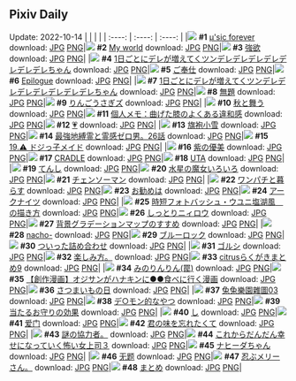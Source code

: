 ## Pixiv Daily
Update: 2022-10-14
|      |      |      |
| :----: | :----: | :----: |
|![](https://pixiv.microyu.workers.dev/c/240x480/img-master/img/2022/10/12/04/48/22/101868078_p0_master1200.jpg) **#1** [μ'sic forever](https://www.pixiv.net/artworks/101868078) download: [JPG](https://pixiv.microyu.workers.dev/img-original/img/2022/10/12/04/48/22/101868078_p0.jpg) [PNG](https://pixiv.microyu.workers.dev/img-original/img/2022/10/12/04/48/22/101868078_p0.png)|![](https://pixiv.microyu.workers.dev/c/240x480/img-master/img/2022/10/12/00/00/24/101863035_p0_master1200.jpg) **#2** [My world](https://www.pixiv.net/artworks/101863035) download: [JPG](https://pixiv.microyu.workers.dev/img-original/img/2022/10/12/00/00/24/101863035_p0.jpg) [PNG](https://pixiv.microyu.workers.dev/img-original/img/2022/10/12/00/00/24/101863035_p0.png)|![](https://pixiv.microyu.workers.dev/c/240x480/img-master/img/2022/10/12/00/00/08/101862955_p0_master1200.jpg) **#3** [強欲](https://www.pixiv.net/artworks/101862955) download: [JPG](https://pixiv.microyu.workers.dev/img-original/img/2022/10/12/00/00/08/101862955_p0.jpg) [PNG](https://pixiv.microyu.workers.dev/img-original/img/2022/10/12/00/00/08/101862955_p0.png)|
|![](https://pixiv.microyu.workers.dev/c/240x480/img-master/img/2022/10/12/00/00/01/101862917_p0_master1200.jpg) **#4** [1日ごとにデレが増えてくツンデレデレデレデレデレデレデレちゃん](https://www.pixiv.net/artworks/101862917) download: [JPG](https://pixiv.microyu.workers.dev/img-original/img/2022/10/12/00/00/01/101862917_p0.jpg) [PNG](https://pixiv.microyu.workers.dev/img-original/img/2022/10/12/00/00/01/101862917_p0.png)|![](https://pixiv.microyu.workers.dev/c/240x480/img-master/img/2022/10/12/06/00/06/101868669_p0_master1200.jpg) **#5** [ご奉仕](https://www.pixiv.net/artworks/101868669) download: [JPG](https://pixiv.microyu.workers.dev/img-original/img/2022/10/12/06/00/06/101868669_p0.jpg) [PNG](https://pixiv.microyu.workers.dev/img-original/img/2022/10/12/06/00/06/101868669_p0.png)|![](https://pixiv.microyu.workers.dev/c/240x480/img-master/img/2022/10/13/03/12/03/101891205_p0_master1200.jpg) **#6** [Epilogue](https://www.pixiv.net/artworks/101891205) download: [JPG](https://pixiv.microyu.workers.dev/img-original/img/2022/10/13/03/12/03/101891205_p0.jpg) [PNG](https://pixiv.microyu.workers.dev/img-original/img/2022/10/13/03/12/03/101891205_p0.png)|
|![](https://pixiv.microyu.workers.dev/c/240x480/img-master/img/2022/10/13/00/00/03/101887241_p0_master1200.jpg) **#7** [1日ごとにデレが増えてくツンデレデレデレデレデレデレデレちゃん](https://www.pixiv.net/artworks/101887241) download: [JPG](https://pixiv.microyu.workers.dev/img-original/img/2022/10/13/00/00/03/101887241_p0.jpg) [PNG](https://pixiv.microyu.workers.dev/img-original/img/2022/10/13/00/00/03/101887241_p0.png)|![](https://pixiv.microyu.workers.dev/c/240x480/img-master/img/2022/10/13/00/00/23/101887349_p0_master1200.jpg) **#8** [無題](https://www.pixiv.net/artworks/101887349) download: [JPG](https://pixiv.microyu.workers.dev/img-original/img/2022/10/13/00/00/23/101887349_p0.jpg) [PNG](https://pixiv.microyu.workers.dev/img-original/img/2022/10/13/00/00/23/101887349_p0.png)|![](https://pixiv.microyu.workers.dev/c/240x480/img-master/img/2022/10/12/20/30/01/101881059_p0_master1200.jpg) **#9** [りんごうさぎズ](https://www.pixiv.net/artworks/101881059) download: [JPG](https://pixiv.microyu.workers.dev/img-original/img/2022/10/12/20/30/01/101881059_p0.jpg) [PNG](https://pixiv.microyu.workers.dev/img-original/img/2022/10/12/20/30/01/101881059_p0.png)|
|![](https://pixiv.microyu.workers.dev/c/240x480/img-master/img/2022/10/13/07/39/57/101893527_p0_master1200.jpg) **#10** [秋と舞う](https://www.pixiv.net/artworks/101893527) download: [JPG](https://pixiv.microyu.workers.dev/img-original/img/2022/10/13/07/39/57/101893527_p0.jpg) [PNG](https://pixiv.microyu.workers.dev/img-original/img/2022/10/13/07/39/57/101893527_p0.png)|![](https://pixiv.microyu.workers.dev/c/240x480/img-master/img/2022/10/12/08/00/02/101869774_p0_master1200.jpg) **#11** [個人メモ：曲げた膝のよくある違和感](https://www.pixiv.net/artworks/101869774) download: [JPG](https://pixiv.microyu.workers.dev/img-original/img/2022/10/12/08/00/02/101869774_p0.jpg) [PNG](https://pixiv.microyu.workers.dev/img-original/img/2022/10/12/08/00/02/101869774_p0.png)|![](https://pixiv.microyu.workers.dev/c/240x480/img-master/img/2022/10/12/15/12/11/101874884_p0_master1200.jpg) **#12** [💗](https://www.pixiv.net/artworks/101874884) download: [JPG](https://pixiv.microyu.workers.dev/img-original/img/2022/10/12/15/12/11/101874884_p0.jpg) [PNG](https://pixiv.microyu.workers.dev/img-original/img/2022/10/12/15/12/11/101874884_p0.png)|
|![](https://pixiv.microyu.workers.dev/c/240x480/img-master/img/2022/10/12/01/22/06/101865410_p0_master1200.jpg) **#13** [旗袍小雪](https://www.pixiv.net/artworks/101865410) download: [JPG](https://pixiv.microyu.workers.dev/img-original/img/2022/10/12/01/22/06/101865410_p0.jpg) [PNG](https://pixiv.microyu.workers.dev/img-original/img/2022/10/12/01/22/06/101865410_p0.png)|![](https://pixiv.microyu.workers.dev/c/240x480/img-master/img/2022/10/12/09/05/45/101870388_p0_master1200.jpg) **#14** [最強地縛霊と霊感ゼロ男。26話](https://www.pixiv.net/artworks/101870388) download: [JPG](https://pixiv.microyu.workers.dev/img-original/img/2022/10/12/09/05/45/101870388_p0.jpg) [PNG](https://pixiv.microyu.workers.dev/img-original/img/2022/10/12/09/05/45/101870388_p0.png)|![](https://pixiv.microyu.workers.dev/c/240x480/img-master/img/2022/10/12/00/00/23/101863027_p0_master1200.jpg) **#15** [19.⚠️ ドジっ子メイド](https://www.pixiv.net/artworks/101863027) download: [JPG](https://pixiv.microyu.workers.dev/img-original/img/2022/10/12/00/00/23/101863027_p0.jpg) [PNG](https://pixiv.microyu.workers.dev/img-original/img/2022/10/12/00/00/23/101863027_p0.png)|
|![](https://pixiv.microyu.workers.dev/c/240x480/img-master/img/2022/10/12/09/16/37/101870474_p0_master1200.jpg) **#16** [紫の優美](https://www.pixiv.net/artworks/101870474) download: [JPG](https://pixiv.microyu.workers.dev/img-original/img/2022/10/12/09/16/37/101870474_p0.jpg) [PNG](https://pixiv.microyu.workers.dev/img-original/img/2022/10/12/09/16/37/101870474_p0.png)|![](https://pixiv.microyu.workers.dev/c/240x480/img-master/img/2022/10/13/00/00/39/101887395_p0_master1200.jpg) **#17** [CRADLE](https://www.pixiv.net/artworks/101887395) download: [JPG](https://pixiv.microyu.workers.dev/img-original/img/2022/10/13/00/00/39/101887395_p0.jpg) [PNG](https://pixiv.microyu.workers.dev/img-original/img/2022/10/13/00/00/39/101887395_p0.png)|![](https://pixiv.microyu.workers.dev/c/240x480/img-master/img/2022/10/12/19/55/18/101880211_p0_master1200.jpg) **#18** [UTA](https://www.pixiv.net/artworks/101880211) download: [JPG](https://pixiv.microyu.workers.dev/img-original/img/2022/10/12/19/55/18/101880211_p0.jpg) [PNG](https://pixiv.microyu.workers.dev/img-original/img/2022/10/12/19/55/18/101880211_p0.png)|
|![](https://pixiv.microyu.workers.dev/c/240x480/img-master/img/2022/10/12/00/19/52/101863744_p0_master1200.jpg) **#19** [てんし](https://www.pixiv.net/artworks/101863744) download: [JPG](https://pixiv.microyu.workers.dev/img-original/img/2022/10/12/00/19/52/101863744_p0.jpg) [PNG](https://pixiv.microyu.workers.dev/img-original/img/2022/10/12/00/19/52/101863744_p0.png)|![](https://pixiv.microyu.workers.dev/c/240x480/img-master/img/2022/10/12/18/05/46/101867753_p0_master1200.jpg) **#20** [水星の魔女いろいろ](https://www.pixiv.net/artworks/101867753) download: [JPG](https://pixiv.microyu.workers.dev/img-original/img/2022/10/12/18/05/46/101867753_p0.jpg) [PNG](https://pixiv.microyu.workers.dev/img-original/img/2022/10/12/18/05/46/101867753_p0.png)|![](https://pixiv.microyu.workers.dev/c/240x480/img-master/img/2022/10/12/04/00/35/101867672_p0_master1200.jpg) **#21** [チェンソーマン](https://www.pixiv.net/artworks/101867672) download: [JPG](https://pixiv.microyu.workers.dev/img-original/img/2022/10/12/04/00/35/101867672_p0.jpg) [PNG](https://pixiv.microyu.workers.dev/img-original/img/2022/10/12/04/00/35/101867672_p0.png)|
|![](https://pixiv.microyu.workers.dev/c/240x480/img-master/img/2022/10/13/13/32/11/101897391_p0_master1200.jpg) **#22** [ワンパチと暮らす](https://www.pixiv.net/artworks/101897391) download: [JPG](https://pixiv.microyu.workers.dev/img-original/img/2022/10/13/13/32/11/101897391_p0.jpg) [PNG](https://pixiv.microyu.workers.dev/img-original/img/2022/10/13/13/32/11/101897391_p0.png)|![](https://pixiv.microyu.workers.dev/c/240x480/img-master/img/2022/10/12/20/11/24/101880585_p0_master1200.jpg) **#23** [お勧めは](https://www.pixiv.net/artworks/101880585) download: [JPG](https://pixiv.microyu.workers.dev/img-original/img/2022/10/12/20/11/24/101880585_p0.jpg) [PNG](https://pixiv.microyu.workers.dev/img-original/img/2022/10/12/20/11/24/101880585_p0.png)|![](https://pixiv.microyu.workers.dev/c/240x480/img-master/img/2022/10/12/00/00/17/101862998_p0_master1200.jpg) **#24** [アークナイツ](https://www.pixiv.net/artworks/101862998) download: [JPG](https://pixiv.microyu.workers.dev/img-original/img/2022/10/12/00/00/17/101862998_p0.jpg) [PNG](https://pixiv.microyu.workers.dev/img-original/img/2022/10/12/00/00/17/101862998_p0.png)|
|![](https://pixiv.microyu.workers.dev/c/240x480/img-master/img/2022/10/12/00/02/18/101863178_p0_master1200.jpg) **#25** [時短フォトバッシュ・ウユニ塩湖風　の描き方](https://www.pixiv.net/artworks/101863178) download: [JPG](https://pixiv.microyu.workers.dev/img-original/img/2022/10/12/00/02/18/101863178_p0.jpg) [PNG](https://pixiv.microyu.workers.dev/img-original/img/2022/10/12/00/02/18/101863178_p0.png)|![](https://pixiv.microyu.workers.dev/c/240x480/img-master/img/2022/10/13/00/00/03/101887240_p0_master1200.jpg) **#26** [しっとりニィロウ](https://www.pixiv.net/artworks/101887240) download: [JPG](https://pixiv.microyu.workers.dev/img-original/img/2022/10/13/00/00/03/101887240_p0.jpg) [PNG](https://pixiv.microyu.workers.dev/img-original/img/2022/10/13/00/00/03/101887240_p0.png)|![](https://pixiv.microyu.workers.dev/c/240x480/img-master/img/2022/10/12/13/36/18/101873640_p0_master1200.jpg) **#27** [背景グラデーションマップのすすめ](https://www.pixiv.net/artworks/101873640) download: [JPG](https://pixiv.microyu.workers.dev/img-original/img/2022/10/12/13/36/18/101873640_p0.jpg) [PNG](https://pixiv.microyu.workers.dev/img-original/img/2022/10/12/13/36/18/101873640_p0.png)|
|![](https://pixiv.microyu.workers.dev/c/240x480/img-master/img/2022/10/13/00/00/06/101887258_p0_master1200.jpg) **#28** [nacho-](https://www.pixiv.net/artworks/101887258) download: [JPG](https://pixiv.microyu.workers.dev/img-original/img/2022/10/13/00/00/06/101887258_p0.jpg) [PNG](https://pixiv.microyu.workers.dev/img-original/img/2022/10/13/00/00/06/101887258_p0.png)|![](https://pixiv.microyu.workers.dev/c/240x480/img-master/img/2022/10/12/00/00/11/101862973_p0_master1200.jpg) **#29** [ブルーロック](https://www.pixiv.net/artworks/101862973) download: [JPG](https://pixiv.microyu.workers.dev/img-original/img/2022/10/12/00/00/11/101862973_p0.jpg) [PNG](https://pixiv.microyu.workers.dev/img-original/img/2022/10/12/00/00/11/101862973_p0.png)|![](https://pixiv.microyu.workers.dev/c/240x480/img-master/img/2022/10/13/06/38/41/101892938_p0_master1200.jpg) **#30** [ついった詰め合わせ](https://www.pixiv.net/artworks/101892938) download: [JPG](https://pixiv.microyu.workers.dev/img-original/img/2022/10/13/06/38/41/101892938_p0.jpg) [PNG](https://pixiv.microyu.workers.dev/img-original/img/2022/10/13/06/38/41/101892938_p0.png)|
|![](https://pixiv.microyu.workers.dev/c/240x480/img-master/img/2022/10/12/00/00/25/101863040_p0_master1200.jpg) **#31** [ゴルシ](https://www.pixiv.net/artworks/101863040) download: [JPG](https://pixiv.microyu.workers.dev/img-original/img/2022/10/12/00/00/25/101863040_p0.jpg) [PNG](https://pixiv.microyu.workers.dev/img-original/img/2022/10/12/00/00/25/101863040_p0.png)|![](https://pixiv.microyu.workers.dev/c/240x480/img-master/img/2022/10/12/05/16/30/101868334_p0_master1200.jpg) **#32** [楽しみ方。](https://www.pixiv.net/artworks/101868334) download: [JPG](https://pixiv.microyu.workers.dev/img-original/img/2022/10/12/05/16/30/101868334_p0.jpg) [PNG](https://pixiv.microyu.workers.dev/img-original/img/2022/10/12/05/16/30/101868334_p0.png)|![](https://pixiv.microyu.workers.dev/c/240x480/img-master/img/2022/10/12/00/58/58/101864874_p0_master1200.jpg) **#33** [citrusらくがきまとめ9](https://www.pixiv.net/artworks/101864874) download: [JPG](https://pixiv.microyu.workers.dev/img-original/img/2022/10/12/00/58/58/101864874_p0.jpg) [PNG](https://pixiv.microyu.workers.dev/img-original/img/2022/10/12/00/58/58/101864874_p0.png)|
|![](https://pixiv.microyu.workers.dev/c/240x480/img-master/img/2022/10/12/18/51/36/101878833_p0_master1200.jpg) **#34** [みのりんりん(罠)](https://www.pixiv.net/artworks/101878833) download: [JPG](https://pixiv.microyu.workers.dev/img-original/img/2022/10/12/18/51/36/101878833_p0.jpg) [PNG](https://pixiv.microyu.workers.dev/img-original/img/2022/10/12/18/51/36/101878833_p0.png)|![](https://pixiv.microyu.workers.dev/c/240x480/img-master/img/2022/10/13/23/23/52/101910137_p0_master1200.jpg) **#35** [【創作漫画】オジサンがハナキンに●●食べに行く漫画](https://www.pixiv.net/artworks/101910137) download: [JPG](https://pixiv.microyu.workers.dev/img-original/img/2022/10/13/23/23/52/101910137_p0.jpg) [PNG](https://pixiv.microyu.workers.dev/img-original/img/2022/10/13/23/23/52/101910137_p0.png)|![](https://pixiv.microyu.workers.dev/c/240x480/img-master/img/2022/10/13/20/30/00/101905000_p0_master1200.jpg) **#36** [さつまいもの日](https://www.pixiv.net/artworks/101905000) download: [JPG](https://pixiv.microyu.workers.dev/img-original/img/2022/10/13/20/30/00/101905000_p0.jpg) [PNG](https://pixiv.microyu.workers.dev/img-original/img/2022/10/13/20/30/00/101905000_p0.png)|
|![](https://pixiv.microyu.workers.dev/c/240x480/img-master/img/2022/10/13/14/14/33/101897927_p0_master1200.jpg) **#37** [兔兔樂園雜圖03](https://www.pixiv.net/artworks/101897927) download: [JPG](https://pixiv.microyu.workers.dev/img-original/img/2022/10/13/14/14/33/101897927_p0.jpg) [PNG](https://pixiv.microyu.workers.dev/img-original/img/2022/10/13/14/14/33/101897927_p0.png)|![](https://pixiv.microyu.workers.dev/c/240x480/img-master/img/2022/10/13/03/59/00/101891680_p0_master1200.jpg) **#38** [デ○モン的なやつ](https://www.pixiv.net/artworks/101891680) download: [JPG](https://pixiv.microyu.workers.dev/img-original/img/2022/10/13/03/59/00/101891680_p0.jpg) [PNG](https://pixiv.microyu.workers.dev/img-original/img/2022/10/13/03/59/00/101891680_p0.png)|![](https://pixiv.microyu.workers.dev/c/240x480/img-master/img/2022/10/13/00/22/45/101888118_p0_master1200.jpg) **#39** [当たるお守りの効果](https://www.pixiv.net/artworks/101888118) download: [JPG](https://pixiv.microyu.workers.dev/img-original/img/2022/10/13/00/22/45/101888118_p0.jpg) [PNG](https://pixiv.microyu.workers.dev/img-original/img/2022/10/13/00/22/45/101888118_p0.png)|
|![](https://pixiv.microyu.workers.dev/c/240x480/img-master/img/2022/10/12/06/46/49/101869073_p0_master1200.jpg) **#40** [し](https://www.pixiv.net/artworks/101869073) download: [JPG](https://pixiv.microyu.workers.dev/img-original/img/2022/10/12/06/46/49/101869073_p0.jpg) [PNG](https://pixiv.microyu.workers.dev/img-original/img/2022/10/12/06/46/49/101869073_p0.png)|![](https://pixiv.microyu.workers.dev/c/240x480/img-master/img/2022/10/12/08/00/01/101869770_p0_master1200.jpg) **#41** [爱门](https://www.pixiv.net/artworks/101869770) download: [JPG](https://pixiv.microyu.workers.dev/img-original/img/2022/10/12/08/00/01/101869770_p0.jpg) [PNG](https://pixiv.microyu.workers.dev/img-original/img/2022/10/12/08/00/01/101869770_p0.png)|![](https://pixiv.microyu.workers.dev/c/240x480/img-master/img/2022/10/13/00/00/18/101887330_p0_master1200.jpg) **#42** [君の味を忘れたくて](https://www.pixiv.net/artworks/101887330) download: [JPG](https://pixiv.microyu.workers.dev/img-original/img/2022/10/13/00/00/18/101887330_p0.jpg) [PNG](https://pixiv.microyu.workers.dev/img-original/img/2022/10/13/00/00/18/101887330_p0.png)|
|![](https://pixiv.microyu.workers.dev/c/240x480/img-master/img/2022/10/13/03/15/54/101890159_p0_master1200.jpg) **#43** [謎の協力者。](https://www.pixiv.net/artworks/101890159) download: [JPG](https://pixiv.microyu.workers.dev/img-original/img/2022/10/13/03/15/54/101890159_p0.jpg) [PNG](https://pixiv.microyu.workers.dev/img-original/img/2022/10/13/03/15/54/101890159_p0.png)|![](https://pixiv.microyu.workers.dev/c/240x480/img-master/img/2022/10/12/17/05/35/101876662_p0_master1200.jpg) **#44** [これからだんだん幸せになっていく怖い女上司３](https://www.pixiv.net/artworks/101876662) download: [JPG](https://pixiv.microyu.workers.dev/img-original/img/2022/10/12/17/05/35/101876662_p0.jpg) [PNG](https://pixiv.microyu.workers.dev/img-original/img/2022/10/12/17/05/35/101876662_p0.png)|![](https://pixiv.microyu.workers.dev/c/240x480/img-master/img/2022/10/12/02/23/57/101866527_p0_master1200.jpg) **#45** [ナヒーダちゃん](https://www.pixiv.net/artworks/101866527) download: [JPG](https://pixiv.microyu.workers.dev/img-original/img/2022/10/12/02/23/57/101866527_p0.jpg) [PNG](https://pixiv.microyu.workers.dev/img-original/img/2022/10/12/02/23/57/101866527_p0.png)|
|![](https://pixiv.microyu.workers.dev/c/240x480/img-master/img/2022/10/13/01/30/31/101889696_p0_master1200.jpg) **#46** [无题](https://www.pixiv.net/artworks/101889696) download: [JPG](https://pixiv.microyu.workers.dev/img-original/img/2022/10/13/01/30/31/101889696_p0.jpg) [PNG](https://pixiv.microyu.workers.dev/img-original/img/2022/10/13/01/30/31/101889696_p0.png)|![](https://pixiv.microyu.workers.dev/c/240x480/img-master/img/2022/10/13/05/55/21/101892561_p0_master1200.jpg) **#47** [忍ぶメリーさん。](https://www.pixiv.net/artworks/101892561) download: [JPG](https://pixiv.microyu.workers.dev/img-original/img/2022/10/13/05/55/21/101892561_p0.jpg) [PNG](https://pixiv.microyu.workers.dev/img-original/img/2022/10/13/05/55/21/101892561_p0.png)|![](https://pixiv.microyu.workers.dev/c/240x480/img-master/img/2022/10/12/03/19/32/101867270_p0_master1200.jpg) **#48** [まとめ](https://www.pixiv.net/artworks/101867270) download: [JPG](https://pixiv.microyu.workers.dev/img-original/img/2022/10/12/03/19/32/101867270_p0.jpg) [PNG](https://pixiv.microyu.workers.dev/img-original/img/2022/10/12/03/19/32/101867270_p0.png)|
